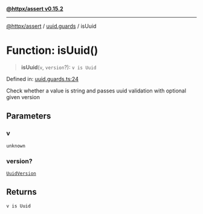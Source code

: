 [**@httpx/assert v0.15.2**](../../README.md)

***

[@httpx/assert](../../README.md) / [uuid.guards](../README.md) / isUuid

# Function: isUuid()

> **isUuid**(`v`, `version`?): `v is Uuid`

Defined in: [uuid.guards.ts:24](https://github.com/belgattitude/httpx/blob/8fd1b2a11c89b6d4d436a81e516da107a812f824/packages/assert/src/uuid.guards.ts#L24)

Check whether a value is string and passes uuid validation with
optional given version

## Parameters

### v

`unknown`

### version?

[`UuidVersion`](../../uuid.types/type-aliases/UuidVersion.md)

## Returns

`v is Uuid`
